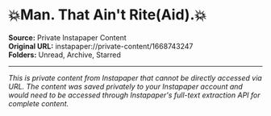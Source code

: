 # 💥Man. That Ain't Rite(Aid).💥

**Source:** Private Instapaper Content  
**Original URL:** instapaper://private-content/1668743247  
**Folders:** Unread, Archive, Starred  

---

*This is private content from Instapaper that cannot be directly accessed via URL. The content was saved privately to your Instapaper account and would need to be accessed through Instapaper's full-text extraction API for complete content.*